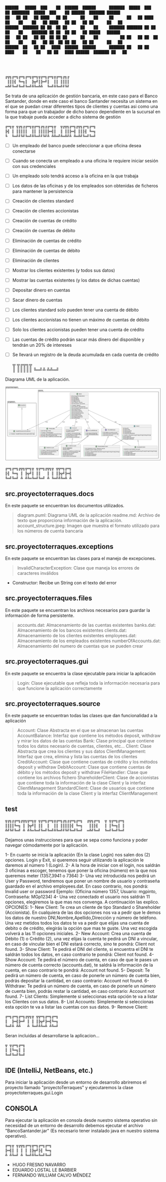    ██████   █████  ███    ██  ██████  ██████      ███████  █████  ███    ██ ████████  █████  ███    ██ ██████  ███████ ██████  
    ██   ██ ██   ██ ████   ██ ██      ██    ██     ██      ██   ██ ████   ██    ██    ██   ██ ████   ██ ██   ██ ██      ██   ██
    ██████  ███████ ██ ██  ██ ██      ██    ██     ███████ ███████ ██ ██  ██    ██    ███████ ██ ██  ██ ██   ██ █████   ██████  
    ██   ██ ██   ██ ██  ██ ██ ██      ██    ██          ██ ██   ██ ██  ██ ██    ██    ██   ██ ██  ██ ██ ██   ██ ██      ██   ██
    ██████  ██   ██ ██   ████  ██████  ██████      ███████ ██   ██ ██   ████    ██    ██   ██ ██   ████ ██████  ███████ ██   ██ 




    ╔╦╗╔═╗╔═╗╔═╗╦═╗╦╔═╗╔═╗╦╔═╗╔╗╔
     ║║║╣ ╚═╗║  ╠╦╝║╠═╝║  ║║ ║║║║
    ═╩╝╚═╝╚═╝╚═╝╩╚═╩╩  ╚═╝╩╚═╝╝╚╝


Se trata de una aplicación de gestión bancaria, en este caso para el Banco Santander, donde en este caso el banco
Santander necesita un sistema en el que se puedan crear diferentes tipos de clientes y cuentas asi como una forma
para que un trabajador de dicho banco dependiente en la sucursal en la que trabaje pueda acceder a dicho sistema de
gestión



    ╔═╗╦ ╦╔╗╔╔═╗╦╔═╗╔╗╔╔═╗╦  ╦╔╦╗╔═╗╔╦╗╔═╗╔═╗
    ╠╣ ║ ║║║║║  ║║ ║║║║╠═╣║  ║ ║║╠═╣ ║║║╣ ╚═╗
    ╚  ╚═╝╝╚╝╚═╝╩╚═╝╝╚╝╩ ╩╩═╝╩═╩╝╩ ╩═╩╝╚═╝╚═╝

        
* [ ] Un empleado del banco puede seleccionar a que oficina desea conectarse 
* [ ] Cuando se conecta un empleado a una oficina le requiere iniciar sesión con sus credenciales
* [ ] Un empleado solo tendrá acceso a la oficina en la que trabaja 
* [ ] Los datos de las oficinas y de los empleados son obtenidas de ficheros para mantener la persistencia 
* [ ] Creación de clientes standard
* [ ] Creación de clientes accionistas
* [ ] Creación de cuentas de crédito
* [ ] Creación de cuentas de débito
* [ ] Eliminación de cuentas de crédito
* [ ] Eliminación de cuentas de débito
* [ ] Eliminación de clientes
* [ ] Mostrar los clientes existentes (y todos sus datos)
* [ ] Mostrar las cuentas existentes (y los datos de dichas cuentas)
* [ ] Depositar dinero en cuentas
* [ ] Sacar dinero de cuentas
* [ ] Los clientes standard solo pueden tener una cuenta de débito
* [ ] Los clientes accionistas no tienen un máximo de cuentas de débito
* [ ] Solo los clientes accionistas pueden tener una cuenta de crédito
* [ ] Las cuentas de crédito podrán sacar más dinero del disponible y tendrán un 20% de intereses
* [ ] Se llevará un registro de la deuda acumulada en cada cuenta de crédito



    ╦ ╦╔╦╗╦  
    ║ ║║║║║
    ╚═╝╩ ╩╩═╝

Diagrama UML de la aplicación.



![](uml.png)



    ╔═╗╔═╗╔╦╗╦═╗╦ ╦╔═╗╔╦╗╦ ╦╦═╗╔═╗
    ║╣ ╚═╗ ║ ╠╦╝║ ║║   ║ ║ ║╠╦╝╠═╣
    ╚═╝╚═╝ ╩ ╩╚═╚═╝╚═╝ ╩ ╚═╝╩╚═╩ ╩


src.proyectoterraques.docs
----------------------------
En este paquete se encuentran los documentos utilizados.       

> diagram.puml: Diagrama UML de la aplicación
> readme.md: Archivo de texto que proporciona información de la aplicación.
> account_structure.jpeg: Imagen que muestra el formato utilizado para los números de cuenta bancaria
		
		
src.proyectoterraques.exceptions
----------------------------------
En este paquete se encuentran las clases para el manejo de excepciones.

> InvalidCharacterException: Clase que maneja los errores de caracteres inválidos
- Constructor: Recibe un String con el texto del error


src.proyectoterraques.files
-----------------------------
En este paquete se encuentran los archivos necesarios para guardar la información de forma persistente.

> accounts.dat: Almacenamiento de las cuentas existentes
> banks.dat: Almacenamiento de los bancos existentes
> clients.dat: Almacenamiento de los clientes existentes
> employees.dat: Almacenamiento de los empleados existentes
> numberOfAccounts.dat: Almacenamiento del numero de cuentas que se pueden crear
	     
src.proyectoterraques.gui
---------------------------
En este paquete se encuentra la clase ejecutable para iniciar la aplicación

> Login: Clase ejecutable que refleja toda la información necesaria para que funcione la aplicación correctamente


src.proyectoterraques.source
------------------------------
En este paquete se encuentran todas las clases que dan funcionalidad a la aplicación

> Account: Clase Abstracta en el que se almacenan las cuentas
> AccountBalance: Interfaz que contiene los métodos deposit, withdraw y mirar los datos de las cuentas
> Bank: Clase principal que contiene todos los datos necesario de cuentas, clientes, etc... 
> Client: Clase Abstracta que crea los clientes y sus datos
> ClientManagement: Interfaz que crea, elimina y lista las cuentas de los clientes
> CreditAccount: Clase que contiene cuentas de crédito y los métodos deposit y withdraw
> DebitAccount: Clase que contiene cuentas de débito y los métodos deposit y withdraw
> FileHandler: Clase que contiene los archivos fichero
> ShareholderClient: Clase de accionistas que contiene toda la información de la clase Client y la interfaz ClientManagement
> StandardClient: Clase de usuarios que contiene toda la información de la clase Client y la interfaz ClientManagement

test
------
 







    ╦╔╗╔╔═╗╔╦╗╦═╗╦ ╦╔═╗╔═╗╦╔═╗╔╗╔╔═╗╔═╗  ╔╦╗╔═╗  ╦ ╦╔═╗╔═╗
    ║║║║╚═╗ ║ ╠╦╝║ ║║  ║  ║║ ║║║║║╣ ╚═╗   ║║║╣   ║ ║╚═╗║ ║
    ╩╝╚╝╚═╝ ╩ ╩╚═╚═╝╚═╝╚═╝╩╚═╝╝╚╝╚═╝╚═╝  ═╩╝╚═╝  ╚═╝╚═╝╚═╝
    
Dejamos unas instrucciones para que se sepa como funciona y poder navegar cómodamente por la aplicación.

1- En cuanto se inicia la aplicación (En la clase Login) nos salen dos (2) opciones. Login y Exit, si queremos seguir utilizando la aplicación le daremos al número 1 (Login).
2- A la hora de iniciar con el login, nos saldrán 3 oficinas a escoger, tenemos que poner la oficina (número) en la que nos queremos meter (1357,3941 o 7364)
3- Una vez introducida nos pedirá un User y Password, tendremos que poner un nombre de usuario y contraseña guardado en el archivo employees.dat. En caso contrario, nos pondrá: Invalid user or password
Ejemplo: (Oficina número 1357, Usuario: mgpinto, Contraseña: MGp1234)
4- Una vez conectado el usuario nos saldrán 11 opciones, elegiremos la que mas nos convenga. A continuación las explico.
OPCIONES:
1- New Client: Te crea un cliente de tipo Standard o Shareholder (Accionista). En cualquiera de las dos opciones nos va a pedir que le demos los datos de nuestro DNI,Nombre,Apellido,Dirección y número de teléfono.
Una vez metidos todos los datos te va a pedir que elijas una cuenta de debito o de crédito, elegirás la opción que mas te guste. Una vez escogida volverá a las 11 opciones iniciales.
2- New Account: Crea una cuenta de Débito (1) o Crédito (2), una vez elijas la cuenta te pedirá un DNI a vincular, en caso de vincular bien el DNI estará correcto, sino te pondrá: Client not found.
3- Show Client: Te pedirá el DNI del cliente, si encuentra el DNI te saldrán todos los datos, en caso contrario te pondrá: Client not found.
4- Show Account: Te pedirá el número de cuenta, en caso de que le pases un número de cuenta correcto (accounts.dat), te saldrá la información de la cuenta, en caso contrario te pondrá: Account not found.
5- Deposit: Te pedirá un número de cuenta, en caso de ponerle un número de cuenta bien, podrás depositar la cantidad, en caso contrario: Account not found.
6- Withdraw: Te pedirá un número de cuenta, en caso de ponerle un número de cuenta bien, podrás restar la cantidad, en caso contrario: Account not found.
7- List Clients: Simplemente si seleccionas esta opción te va a listar los Clientes con sus datos.
8- List Accounts: Simplemente si seleccionas esta opción te va a listar las cuentas con sus datos.
9- Remove Client: 


    ╔═╗╔═╗╔═╗╔╦╗╦ ╦╦═╗╔═╗╔═╗
    ║  ╠═╣╠═╝ ║ ║ ║╠╦╝╠═╣╚═╗
    ╚═╝╩ ╩╩   ╩ ╚═╝╩╚═╩ ╩╚═╝


Seran incluidas al desarrollarse la aplicacion...



    ╦ ╦╔═╗╔═╗
    ║ ║╚═╗║ ║
    ╚═╝╚═╝╚═╝


## IDE (IntelliJ, NetBeans, etc.)
Para iniciar la aplicación desde un entorno de desarrollo abriremos el proyecto
llamado "proyectoTerraques" y ejecutaremos la clase proyectoterraques.gui.Login
		
		
## CONSOLA
Para ejecutar la aplicación en consola desde nuestro sistema operativo sin necesidad
de un entorno de desarrollo debemos ejecutar el archivo "BancoSantander.jar"
(Es necesario tener instalado java en nuestro sistema operativo).

    

    ╔═╗╦ ╦╔╦╗╔═╗╦═╗╔═╗╔═╗
    ╠═╣║ ║ ║ ║ ║╠╦╝║╣ ╚═╗
    ╩ ╩╚═╝ ╩ ╚═╝╩╚═╚═╝╚═╝


- HUGO FRESNO NAVARRO
- EDUARDO LOSTAL LE BARBIER
- FERNANDO WILLIAM CALVO MÉNDEZ

    